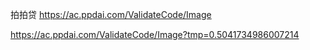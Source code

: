 拍拍贷
https://ac.ppdai.com/ValidateCode/Image

https://ac.ppdai.com/ValidateCode/Image?tmp=0.5041734986007214 
